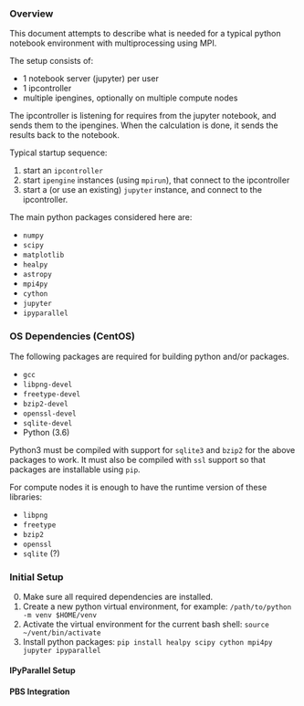 ### Overview
This document attempts to describe what is needed for a typical python notebook environment with multiprocessing using MPI.

The setup consists of:
- 1 notebook server (jupyter) per user
- 1 ipcontroller
- multiple ipengines, optionally on multiple compute nodes

The ipcontroller is listening for requires from the jupyter notebook, and sends them to the ipengines.
When the calculation is done, it sends the results back to the notebook.

Typical startup sequence:

1. start an `ipcontroller`
2. start `ipengine` instances (using `mpirun`), that connect to the ipcontroller
3. start a (or use an existing) `jupyter` instance, and connect to the ipcontroller.


The main python packages considered here are:
- `numpy`
- `scipy`
- `matplotlib`
- `healpy`
- `astropy`
- `mpi4py`
- `cython`
- `jupyter`
- `ipyparallel`


### OS Dependencies (CentOS)
The following packages are required for building python and/or packages.
- `gcc`
- `libpng-devel`
- `freetype-devel`
- `bzip2-devel`
- `openssl-devel`
- `sqlite-devel`
- Python (3.6)

Python3 must be compiled with support for `sqlite3` and `bzip2` for the above packages to work.
It must also be compiled with `ssl` support so that packages are installable using `pip`.

For compute nodes it is enough to have the runtime version of these libraries:
- `libpng`
- `freetype`
- `bzip2`
- `openssl`
- `sqlite` (?)


### Initial Setup

0. Make sure all required dependencies are installed.
1. Create a new python virtual environment, for example:
  `/path/to/python -m venv $HOME/venv`
2. Activate the virtual environment for the current bash shell:
  `source ~/vent/bin/activate`
3. Install python packages:
  `pip install healpy scipy cython mpi4py jupyter ipyparallel`
  
#### IPyParallel Setup

#### PBS Integration
